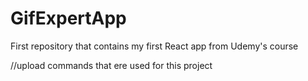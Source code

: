 # GifExpertApp

First repository that contains my first React app from Udemy's course

//upload commands that ere used for this project